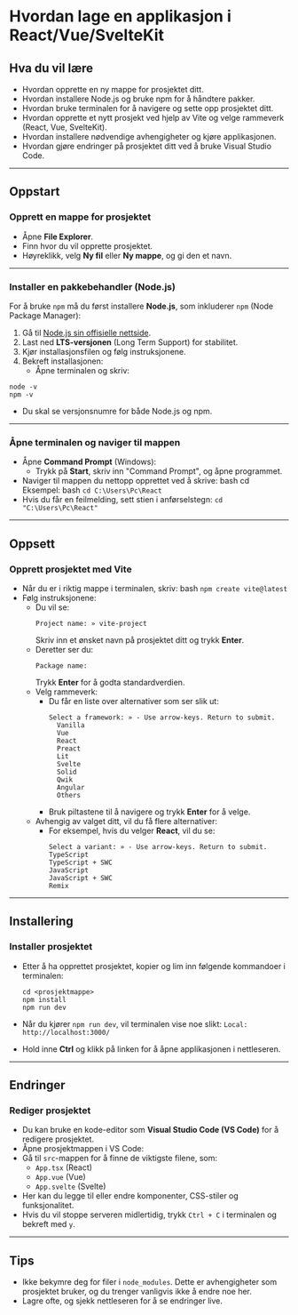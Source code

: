 # Hvordan lage en applikasjon i React/Vue/SvelteKit

## Hva du vil lære
- Hvordan opprette en ny mappe for prosjektet ditt.
- Hvordan installere Node.js og bruke npm for å håndtere pakker.
- Hvordan bruke terminalen for å navigere og sette opp prosjektet ditt.
- Hvordan opprette et nytt prosjekt ved hjelp av Vite og velge rammeverk (React, Vue, SvelteKit).
- Hvordan installere nødvendige avhengigheter og kjøre applikasjonen.
- Hvordan gjøre endringer på prosjektet ditt ved å bruke Visual Studio Code.

---

## Oppstart

### Opprett en mappe for prosjektet
- Åpne **File Explorer**.
- Finn hvor du vil opprette prosjektet.
- Høyreklikk, velg **Ny fil** eller **Ny mappe**, og gi den et navn.

---

### Installer en pakkebehandler (Node.js)
For å bruke `npm` må du først installere **Node.js**, som inkluderer `npm` (Node Package Manager):
1. Gå til [Node.js sin offisielle nettside](https://nodejs.org/).
2. Last ned **LTS-versjonen** (Long Term Support) for stabilitet.
3. Kjør installasjonsfilen og følg instruksjonene.
4. Bekreft installasjonen:
   - Åpne terminalen og skriv:
```
node -v
npm -v
```
   - Du skal se versjonsnumre for både Node.js og npm.

---

### Åpne terminalen og naviger til mappen
- Åpne **Command Prompt** (Windows):
  - Trykk på **Start**, skriv inn "Command Prompt", og åpne programmet.
- Naviger til mappen du nettopp opprettet ved å skrive:
  bash
  cd <sti-til-mappen>
  Eksempel:
  bash
  `cd C:\Users\Pc\React`
- Hvis du får en feilmelding, sett stien i anførselstegn:
  `
  cd "C:\Users\Pc\React"
  `

---

## Oppsett

### Opprett prosjektet med Vite
- Når du er i riktig mappe i terminalen, skriv:
  bash
  `npm create vite@latest`
- Følg instruksjonene:
  - Du vil se:
    ```
    Project name: » vite-project
    ```
    Skriv inn et ønsket navn på prosjektet ditt og trykk **Enter**.
  - Deretter ser du:
    ```
    Package name:
    ```
    Trykk **Enter** for å godta standardverdien.
  - Velg rammeverk:
    - Du får en liste over alternativer som ser slik ut:
      ```
      Select a framework: » - Use arrow-keys. Return to submit.
        Vanilla
        Vue
        React
        Preact
        Lit
        Svelte
        Solid
        Qwik
        Angular
        Others
      ```
    - Bruk piltastene til å navigere og trykk **Enter** for å velge.
  - Avhengig av valget ditt, vil du få flere alternativer:
    - For eksempel, hvis du velger **React**, vil du se:
      ```
      Select a variant: » - Use arrow-keys. Return to submit.
      TypeScript
      TypeScript + SWC
      JavaScript
      JavaScript + SWC
      Remix
      ```

---

## Installering

### Installer prosjektet
- Etter å ha opprettet prosjektet, kopier og lim inn følgende kommandoer i terminalen:
  ```
  cd <prosjektmappe>
  npm install
  npm run dev
  ```

- Når du kjører `npm run dev`, vil terminalen vise noe slikt:
  `Local: http://localhost:3000/`
- Hold inne **Ctrl** og klikk på linken for å åpne applikasjonen i nettleseren.

---

## Endringer

### Rediger prosjektet
- Du kan bruke en kode-editor som **Visual Studio Code (VS Code)** for å redigere prosjektet.
- Åpne prosjektmappen i VS Code:
- Gå til `src`-mappen for å finne de viktigste filene, som:
  - `App.tsx` (React)
  - `App.vue` (Vue)
  - `App.svelte` (Svelte)
- Her kan du legge til eller endre komponenter, CSS-stiler og funksjonalitet.
- Hvis du vil stoppe serveren midlertidig, trykk `Ctrl + C` i terminalen og bekreft med `y`.

---

## Tips
- Ikke bekymre deg for filer i `node_modules`. Dette er avhengigheter som prosjektet bruker, og du trenger vanligvis ikke å endre noe her.
- Lagre ofte, og sjekk nettleseren for å se endringer live.
